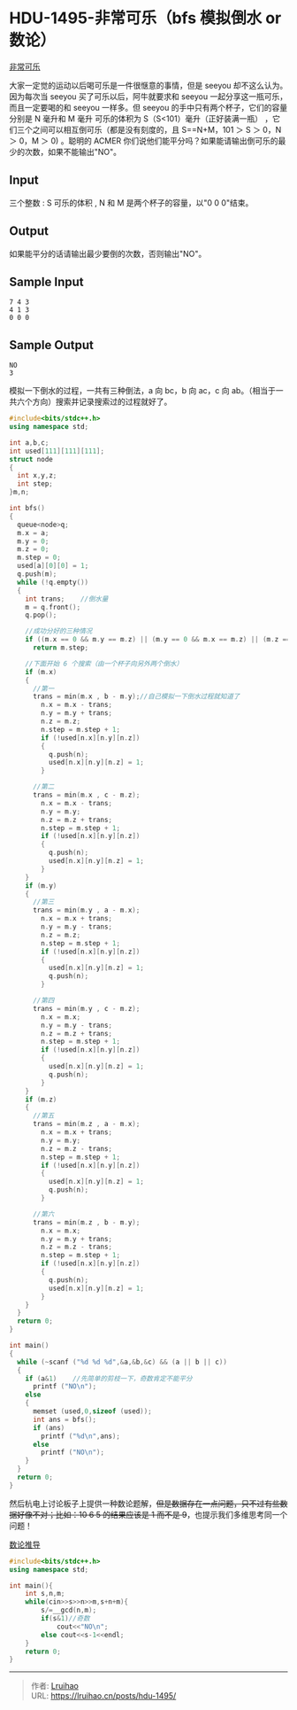 # HDU-1495-非常可乐（bfs 模拟倒水 or 数论）


[非常可乐](http://acm.hdu.edu.cn/showproblem.php?pid=1495)

大家一定觉的运动以后喝可乐是一件很惬意的事情，但是 seeyou 却不这么认为。因为每次当 seeyou 买了可乐以后，阿牛就要求和 seeyou 一起分享这一瓶可乐，而且一定要喝的和 seeyou 一样多。但 seeyou 的手中只有两个杯子，它们的容量分别是 N 毫升和 M 毫升 可乐的体积为 S（S<101）毫升（正好装满一瓶） ，它们三个之间可以相互倒可乐（都是没有刻度的，且 S==N+M，101 ＞ S ＞ 0，N ＞ 0，M ＞ 0) 。聪明的 ACMER 你们说他们能平分吗？如果能请输出倒可乐的最少的次数，如果不能输出"NO"。

## Input

三个整数 : S 可乐的体积 , N 和 M 是两个杯子的容量，以"0 0 0"结束。

## Output

如果能平分的话请输出最少要倒的次数，否则输出"NO"。

## Sample Input

    7 4 3
    4 1 3
    0 0 0

## Sample Output

    NO
    3

模拟一下倒水的过程，一共有三种倒法，a 向 bc，b 向 ac，c 向 ab。（相当于一共六个方向）搜索并记录搜索过的过程就好了。

<!-- markdownlint-disable MD046 -->

```cpp
#include<bits/stdc++.h>
using namespace std;

int a,b,c;
int used[111][111][111];
struct node
{
  int x,y,z;
  int step;
}m,n;

int bfs()
{
  queue<node>q;
  m.x = a;
  m.y = 0;
  m.z = 0;
  m.step = 0;
  used[a][0][0] = 1;
  q.push(m);
  while (!q.empty())
  {
    int trans;    //倒水量
    m = q.front();
    q.pop();

    //成功分好的三种情况
    if ((m.x == 0 && m.y == m.z) || (m.y == 0 && m.x == m.z) || (m.z == 0 && m.x == m.y))
      return m.step;

    //下面开始 6 个搜索（由一个杯子向另外两个倒水）
    if (m.x)
    {
      //第一
      trans = min(m.x , b - m.y);//自己模拟一下倒水过程就知道了
        n.x = m.x - trans;
        n.y = m.y + trans;
        n.z = m.z;
        n.step = m.step + 1;
        if (!used[n.x][n.y][n.z])
        {
          q.push(n);
          used[n.x][n.y][n.z] = 1;
        }

      //第二
      trans = min(m.x , c - m.z);
        n.x = m.x - trans;
        n.y = m.y;
        n.z = m.z + trans;
        n.step = m.step + 1;
        if (!used[n.x][n.y][n.z])
        {
          q.push(n);
          used[n.x][n.y][n.z] = 1;
        }
    }
    if (m.y)
    {
      //第三
      trans = min(m.y , a - m.x);
        n.x = m.x + trans;
        n.y = m.y - trans;
        n.z = m.z;
        n.step = m.step + 1;
        if (!used[n.x][n.y][n.z])
        {
          used[n.x][n.y][n.z] = 1;
          q.push(n);
        }

      //第四
      trans = min(m.y , c - m.z);
        n.x = m.x;
        n.y = m.y - trans;
        n.z = m.z + trans;
        n.step = m.step + 1;
        if (!used[n.x][n.y][n.z])
        {
          used[n.x][n.y][n.z] = 1;
          q.push(n);
        }
    }
    if (m.z)
    {
      //第五
      trans = min(m.z , a - m.x);
        n.x = m.x + trans;
        n.y = m.y;
        n.z = m.z - trans;
        n.step = m.step + 1;
        if (!used[n.x][n.y][n.z])
        {
          used[n.x][n.y][n.z] = 1;
          q.push(n);
        }

      //第六
      trans = min(m.z , b - m.y);
        n.x = m.x;
        n.y = m.y + trans;
        n.z = m.z - trans;
        n.step = m.step + 1;
        if (!used[n.x][n.y][n.z])
        {
          q.push(n);
          used[n.x][n.y][n.z] = 1;
        }
    }
  }
  return 0;
}

int main()
{
  while (~scanf ("%d %d %d",&a,&b,&c) && (a || b || c))
  {
    if (a&1)    //先简单的剪枝一下，奇数肯定不能平分
      printf ("NO\n");
    else
    {
      memset (used,0,sizeof (used));
      int ans = bfs();
      if (ans)
        printf ("%d\n",ans);
      else
        printf ("NO\n");
    }
  }
  return 0;
}
```

然后杭电上讨论板子上提供一种数论题解，~~但是数据存在一点问题，只不过有些数据好像不对；比如：10 6 5 的结果应该是 1 而不是 9~~，也提示我们多维思考同一个问题！

[数论推导](https://blog.csdn.net/V5ZSQ/article/details/52097459)

```cpp
#include<bits/stdc++.h>
using namespace std;

int main(){
    int s,n,m;
    while(cin>>s>>n>>m,s+n+m){
        s/=__gcd(n,m);
        if(s&1)//奇数
            cout<<"NO\n";
        else cout<<s-1<<endl;
    }
    return 0;
}
```


---

> 作者: [Lruihao](https://github.com/Lruihao)  
> URL: https://lruihao.cn/posts/hdu-1495/  

